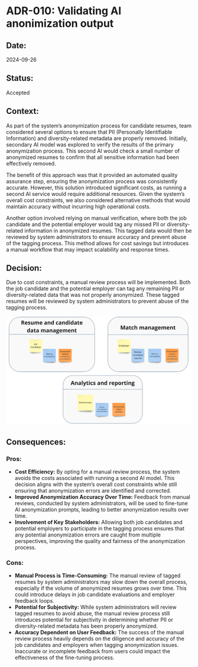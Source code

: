 # ADR-010: Validating AI anonimization output

## Date:
2024-09-26

## Status:
Accepted

## Context:
As part of the system’s anonymization process for candidate resumes, team considered several options to ensure that PII (Personally Identifiable Information) and diversity-related metadata are properly removed. Initially, secondary AI model was explored to verify the results of the primary anonymization process. This second AI would check a small number of anonymized resumes to confirm that all sensitive information had been effectively removed.

The benefit of this approach was that it provided an automated quality assurance step, ensuring the anonymization process was consistently accurate. However, this solution introduced significant costs, as running a second AI service would require additional resources. Given the system’s overall cost constraints, we also considered alternative methods that would maintain accuracy without incurring high operational costs.

Another option involved relying on manual verification, where both the job candidate and the potential employer would tag any missed PII or diversity-related information in anonymized resumes. This tagged data would then be reviewed by system administrators to ensure accuracy and prevent abuse of the tagging process. This method allows for cost savings but introduces a manual workflow that may impact scalability and response times.

## Decision:
Due to cost constraints, a manual review process will be implemented. Both the job candidate and the potential employer can tag any remaining PII or diversity-related data that was not properly anonymized. These tagged resumes will be reviewed by system administrators to prevent abuse of the tagging process.

<img src="images/ADR-010-compliance-events.png">

## Consequences:
### Pros:
- **Cost Efficiency:** By opting for a manual review process, the system avoids the costs associated with running a second AI model. This decision aligns with the system’s overall cost constraints while still ensuring that anonymization errors are identified and corrected.
- **Improved Anonymization Accuracy Over Time:** Feedback from manual reviews, conducted by system administrators, will be used to fine-tune AI anonymization prompts, leading to better anonymization results over time.
- **Involvement of Key Stakeholders:** Allowing both job candidates and potential employers to participate in the tagging process ensures that any potential anonymization errors are caught from multiple perspectives, improving the quality and fairness of the anonymization process.

### Cons:
- **Manual Process is Time-Consuming:** The manual review of tagged resumes by system administrators may slow down the overall process, especially if the volume of anonymized resumes grows over time. This could introduce delays in job candidate evaluations and employer feedback loops.
- **Potential for Subjectivity:** While system administrators will review tagged resumes to avoid abuse, the manual review process still introduces potential for subjectivity in determining whether PII or diversity-related metadata has been properly anonymized.
- **Accuracy Dependent on User Feedback:** The success of the manual review process heavily depends on the diligence and accuracy of the job candidates and employers when tagging anonymization issues. Inaccurate or incomplete feedback from users could impact the effectiveness of the fine-tuning process.

